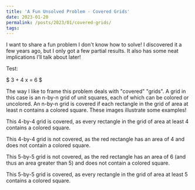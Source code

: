 ```yaml
---
title: 'A Fun Unsolved Problem - Covered Grids'
date: 2023-01-20
permalink: /posts/2023/01/covered-grids/
tags:
---
```

<!--usemathjax: true
usetikzjax: true-->


I want to share a fun problem I don't know how to solve! I discovered it a few years ago, but I only got a few partial results. It also has some neat implications I’ll talk about later!

Test:

$ 3 + 4 x = 6 $

The way I like to frame this problem deals with "covered" "grids". A grid in this case is an n-by-n grid of unit squares, each of which can be colored or uncolored. An n-by-n grid is covered if each rectangle in the grid of area at least n contains a colored square. These images illustrate some examples!

<script type="text/tikz">   \begin{tikzpicture}
\draw[step=1cm,black] (0,0) grid (4,4);
\fill[black] (0,3) rectangle (1,4);
\fill[black] (1,1) rectangle (2,2);
\fill[black] (2,2) rectangle (3,3);
\fill[black] (3,0) rectangle (4,1);
  \end{tikzpicture} </script>

This 4-by-4 grid is covered, as every rectangle in the grid of area at least 4 contains a colored square.

<script type="text/tikz">   \begin{tikzpicture}
\draw[step=1cm,black] (0,0) grid (4,4);
\fill[black] (0,3) rectangle (1,4);
\fill[black] (1,2) rectangle (2,3);
\fill[black] (2,1) rectangle (3,2);
\fill[black] (3,0) rectangle (4,1);
\draw[red, very thick] (2,2) rectangle (4,4);
  \end{tikzpicture} </script>

This 4-by-4 grid is not covered, as the red rectangle has an area of 4 and does not contain a colored square.

<script type="text/tikz">   \begin{tikzpicture}
\draw[step=1cm,black] (0,0) grid (5,5);
\fill[black] (0,4) rectangle (1,5);
\fill[black] (1,3) rectangle (2,4);
\fill[black] (2,2) rectangle (3,3);
\fill[black] (3,1) rectangle (4,2);
\fill[black] (4,0) rectangle (5,1);
\draw[red, very thick] (2,3) rectangle (5,5);
  \end{tikzpicture} </script>

This 5-by-5 grid is not covered, as the red rectangle has an area of 6 (and thus an area greater than 5) and does not contain a colored square.

<script type="text/tikz">   \begin{tikzpicture}
\draw[step=1cm,black] (0,0) grid (5,5);
\fill[black] (0,4) rectangle (1,5);
\fill[black] (2,3) rectangle (3,4);
\fill[black] (4,2) rectangle (5,3);
\fill[black] (1,1) rectangle (2,2);
\fill[black] (3,0) rectangle (4,1);
  \end{tikzpicture} </script>

This 5-by-5 grid is covered, as every rectangle in the grid of area at least 5 contains a colored square.
